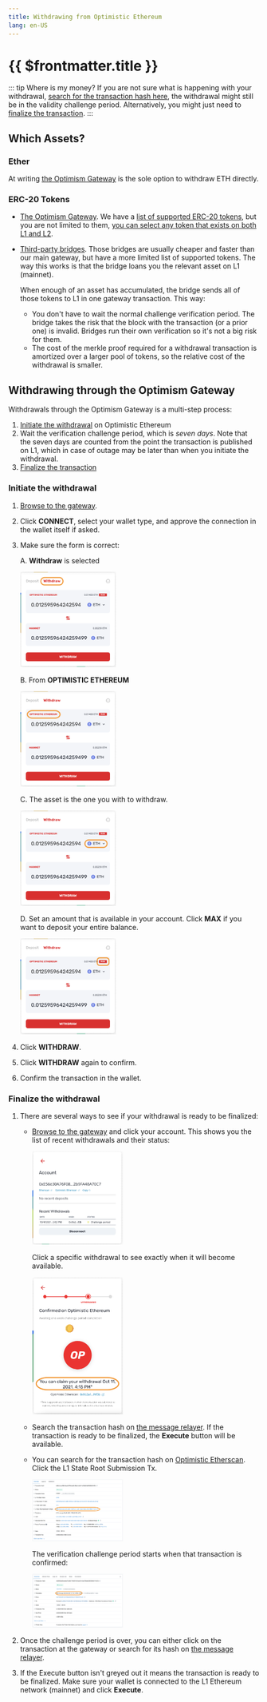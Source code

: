 ```yaml
---
title: Withdrawing from Optimistic Ethereum
lang: en-US
---
```


# {{ $frontmatter.title }}

::: tip Where is my money?
If you are not sure what is happening with your withdrawal, [search for the transaction
hash here](https://optimistic.etherscan.io/messagerelayer), the withdrawal might 
still be in the validity challenge period. Alternatively, you might just need to 
[finalize the transaction](#finalize-the-withdrawal).
:::




## Which Assets?

### Ether

At writing [the Optimism Gateway](https://gateway.optimism.io/) is the sole
option to withdraw ETH directly.


### ERC-20 Tokens

* [The Optimism Gateway](https://gateway.optimism.io/).
  We have a [list of supported ERC-20 tokens](https://static.optimism.io/optimism.tokenlist.json), but you are not limited to them, [you can select any 
  token that exists on both L1 and L2](https://optimismpbc.medium.com/arbitrary-token-bridging-d552f6bef694).

* [Third-party bridges](https://www.optimism.io/apps/bridges). Those bridges are
  usually cheaper and faster than our main gateway, but have a more limited list
  of supported tokens. The way this works is that the bridge loans you the
  relevant asset on L1 (mainnet).

  When enough of an asset has accumulated, the bridge sends all of those
  tokens to L1 in one gateway transaction. This way:

  * You don't have to wait the normal challenge verification period. The
    bridge takes the risk that the block with the transaction (or a prior one)
    is invalid. Bridges run their own verification so it's not a big risk
    for them.
  * The cost of the merkle proof required for a withdrawal transaction is 
    amortized over a larger pool of tokens, so the relative cost of the 
    withdrawal is smaller.



## Withdrawing through the Optimism Gateway

Withdrawals through the Optimism Gateway is a multi-step process:

1. [Initiate the withdrawal](#initiate-the-withdrawal) on Optimistic Ethereum
1. Wait the verification challenge period, which is *seven days*. Note that the
   seven days are counted from the point the transaction is published on L1,
   which in case of outage may be later than when you initiate the withdrawal.
1. [Finalize the transaction](#finalize-the-withdrawal)

### Initiate the withdrawal

1. [Browse to the gateway](https://gateway.optimism.io/).
1. Click **CONNECT**, select your wallet type, and approve the connection in the 
   wallet itself if asked.
1. Make sure the form is correct:

   A. **Withdraw** is selected
    
      <div style="display:inline-block">
      <img src="../../assets/docs/users/withdraw/withdraw-form-a.png" alt="Withdrawal form" width="40%" style="float:left">
      </div>

   B. From **OPTIMISTIC ETHEREUM**

      <div style="display:inline-block">
      <img src="../../assets/docs/users/withdraw/withdraw-form-b.png" alt="Withdrawal form" width="40%" style="float:left">
      </div>

   C. The asset is the one you with to withdraw.

      <div style="display:inline-block">
      <img src="../../assets/docs/users/withdraw/withdraw-form-d.png" alt="Withdrawal form" width="40%" style="float:left">
      </div>

   D. Set an amount that is available in your account. Click **MAX** if 
      you want to deposit your entire balance.

      <div style="display:inline-block">
      <img src="../../assets/docs/users/withdraw/withdraw-form-c.png" alt="Withdrawal form" width="40%" style="float:left">
      </div>


1. Click **WITHDRAW**.
1. Click **WITHDRAW** again to confirm.
1. Confirm the transaction in the wallet.

### Finalize the withdrawal

1. There are several ways to see if your withdrawal is ready to be finalized:

   *  [Browse to the gateway](https://gateway.optimism.io/) and click your
      account. This shows you the list of recent withdrawals and their status:

      <div style="display:inline-block">
      <img src="../../assets/docs/users/withdraw/withdrawal-gw-1.png" alt="Withdrawal date on the gateway" width="40%" style="float:left">
      </div>

      Click a specific withdrawal to see exactly when it will become available.

      <div style="display:inline-block">
      <img src="../../assets/docs/users/withdraw/withdrawal-gw-2.png" alt="Withdrawal date on the gateway" width="40%" style="float:left">
      </div>

   * Search the transaction hash on 
     [the message relayer](https://optimistic.etherscan.io/messagerelayer). If the 
     transaction is ready to be finalized, the **Execute** button will be available.

   *  You can search for the transaction hash on 
      [Optimistic Etherscan](https://optimistic.etherscan.io/). Click the L1
      State Root Submission Tx. 

      <div style="display:inline-block">
      <img src="../../assets/docs/users/withdraw/withdrawal-etherscan-1.png" alt="Withdrawal date on Etherscan" width="40%" style="float:left">
      </div>

      The verification challenge period starts when
      that transaction is confirmed:

      <div style="display:inline-block">
      <img src="../../assets/docs/users/withdraw/withdrawal-etherscan-2.png" alt="Withdrawal date on Etherscan" width="40%" style="float:left">
      </div>

1. Once the challenge period is over, you can either click on the transaction at
   the gateway or search for its hash on 
   [the message relayer](https://optimistic.etherscan.io/messagerelayer).

1. If the Execute button isn't greyed out it means the transaction is ready
   to be finalized. Make sure your wallet is connected to the L1 Ethereum network
   (mainnet) and click **Execute**.